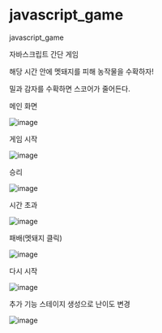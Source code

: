 # javascript_game
 javascript_game

자바스크립트 간단 게임

해당 시간 안에 멧돼지를 피해 농작물을 수확하자!

밀과 감자를 수확하면 스코어가 줄어든다.


메인 화면

![image](https://user-images.githubusercontent.com/57259056/152687390-3c2811f9-65f9-4abc-b504-55b978698c6b.png)


게임 시작

![image](https://user-images.githubusercontent.com/57259056/152716188-e8d809bd-47c3-4a34-ba5e-7f72dd2b216f.png)


승리

![image](https://user-images.githubusercontent.com/57259056/152716151-7a184a2c-9f33-4ec6-9466-c23f9ae2ee5f.png)


시간 초과

![image](https://user-images.githubusercontent.com/57259056/152716224-8811c6a2-7dcf-456d-84d4-3a554342705b.png)


패배(멧돼지 클릭)

![image](https://user-images.githubusercontent.com/57259056/152716258-c35b69c8-55ab-404b-8aa4-b8a6f17f7475.png)


다시 시작

![image](https://user-images.githubusercontent.com/57259056/152687593-439f6fb9-74c4-4b36-8611-e0ed78f51c5b.png)


추가 기능
스테이지 생성으로 난이도 변경

![image](https://user-images.githubusercontent.com/57259056/153003456-832a503a-df66-4517-b6be-2d60a60979ef.png)

